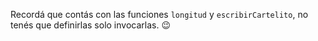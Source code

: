 Recordá que contás con las funciones `longitud` y  `escribirCartelito`, no tenés que definirlas solo invocarlas. :wink: